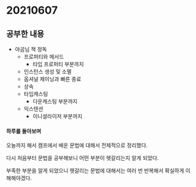 # 20210607

## 공부한 내용
+ 야곰님 책 정독
  - 프로퍼티와 메서드
    * 타입 프로퍼티 부분까지
  - 인스턴스 생성 및 소멸
  - 옵셔널 체이닝과 빠른 종료
  - 상속
  - 타입캐스팅
    * 다운캐스팅 부분까지
  - 익스텐션
    * 이니셜라이저 부분까지

#### 하루를 돌아보며
오늘까지 해서 캠프에서 배운 문법에 대해서 전체적으로 정리했다.

다시 처음부터 문법을 공부해보니 어떤 부분이 헷갈리는지 알게 되었다.

부족한 부분을 알게 되었으니 헷갈리는 문법에 대해서는 여러 번 반복해서 확실하게 이해해야겠다.

